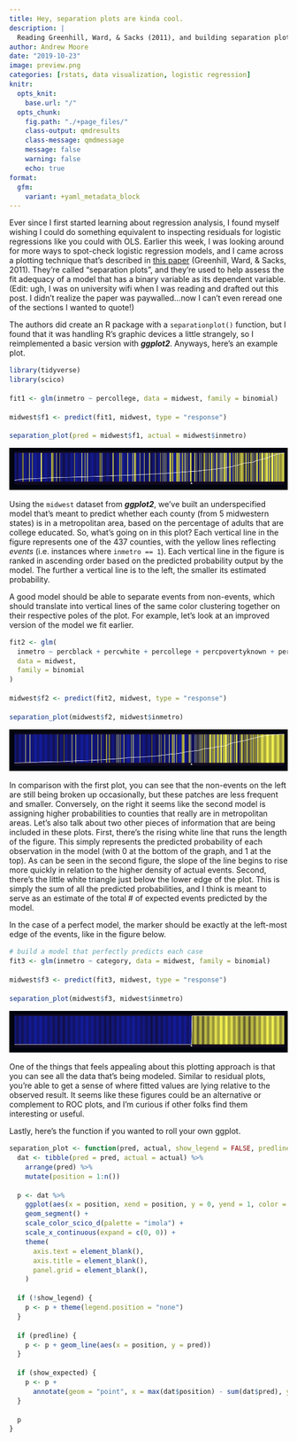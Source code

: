 ```yaml
---
title: Hey, separation plots are kinda cool.
description: |
  Reading Greenhill, Ward, & Sacks (2011), and building separation plots in R.
author: Andrew Moore
date: "2019-10-23"
image: preview.png
categories: [rstats, data visualization, logistic regression]
knitr:
  opts_knit: 
    base.url: "/"
  opts_chunk:
    fig.path: "./+page_files/"
    class-output: qmdresults
    class-message: qmdmessage
    message: false
    warning: false
    echo: true
format:
  gfm:
    variant: +yaml_metadata_block
---
```


<script>
  import BlogHead from "$lib/components/BlogHead.svelte";
</script>

<BlogHead title={title} date={date} />

Ever since I first started learning about regression analysis, I found
myself wishing I could do something equivalent to inspecting residuals
for logistic regressions like you could with OLS. Earlier this week, I
was looking around for more ways to spot-check logistic regression
models, and I came across a plotting technique that’s described in <a
href="https://onlinelibrary.wiley.com/doi/full/10.1111/j.1540-5907.2011.00525.x#b11"
target="_blank">this paper</a> (Greenhill, Ward, & Sacks, 2011). They’re
called “separation plots”, and they’re used to help assess the fit
adequacy of a model that has a binary variable as its dependent
variable. (Edit: ugh, I was on university wifi when I was reading and
drafted out this post. I didn’t realize the paper was paywalled…now I
can’t even reread one of the sections I wanted to quote!)

The authors did create an R package with a `separationplot()` function,
but I found that it was handling R’s graphic devices a little strangely,
so I reimplemented a basic version with ***ggplot2***. Anyways, here’s
an example plot.

``` r
library(tidyverse)
library(scico)

fit1 <- glm(inmetro ~ percollege, data = midwest, family = binomial)

midwest$f1 <- predict(fit1, midwest, type = "response")

separation_plot(pred = midwest$f1, actual = midwest$inmetro)
```

![](./+page_files/model-1-1.png)

Using the `midwest` dataset from ***ggplot2***, we’ve built an
underspecified model that’s meant to predict whether each county (from 5
midwestern states) is in a metropolitan area, based on the percentage of
adults that are college educated. So, what’s going on in this plot? Each
vertical line in the figure represents one of the 437 counties, with the
yellow lines reflecting *events* (i.e. instances where `inmetro == 1`).
Each vertical line in the figure is ranked in ascending order based on
the predicted probability output by the model. The further a vertical
line is to the left, the smaller its estimated probability.

A good model should be able to separate events from non-events, which
should translate into vertical lines of the same color clustering
together on their respective poles of the plot. For example, let’s look
at an improved version of the model we fit earlier.

``` r
fit2 <- glm(
  inmetro ~ percblack + percwhite + percollege + percpovertyknown + percbelowpoverty + percprof,
  data = midwest,
  family = binomial
)

midwest$f2 <- predict(fit2, midwest, type = "response")

separation_plot(midwest$f2, midwest$inmetro)
```

![](./+page_files/model-2-1.png)

In comparison with the first plot, you can see that the non-events on
the left are still being broken up occasionally, but these patches are
less frequent and smaller. Conversely, on the right it seems like the
second model is assigning higher probabilities to counties that really
are in metropolitan areas. Let’s also talk about two other pieces of
information that are being included in these plots. First, there’s the
rising white line that runs the length of the figure. This simply
represents the predicted probability of each observation in the model
(with 0 at the bottom of the graph, and 1 at the top). As can be seen in
the second figure, the slope of the line begins to rise more quickly in
relation to the higher density of actual events. Second, there’s the
little white triangle just below the lower edge of the plot. This is
simply the sum of all the predicted probabilities, and I think is meant
to serve as an estimate of the total \# of expected events predicted by
the model.

In the case of a perfect model, the marker should be exactly at the
left-most edge of the events, like in the figure below.

``` r
# build a model that perfectly predicts each case
fit3 <- glm(inmetro ~ category, data = midwest, family = binomial)

midwest$f3 <- predict(fit3, midwest, type = "response")

separation_plot(midwest$f3, midwest$inmetro)
```

![](./+page_files/perfect-1.png)

One of the things that feels appealing about this plotting approach is
that you can see all the data that’s being modeled. Similar to residual
plots, you’re able to get a sense of where fitted values are lying
relative to the observed result. It seems like these figures could be an
alternative or complement to ROC plots, and I’m curious if other folks
find them interesting or useful.

Lastly, here’s the function if you wanted to roll your own ggplot.

``` r
separation_plot <- function(pred, actual, show_legend = FALSE, predline = TRUE, show_expected = TRUE) {
  dat <- tibble(pred = pred, actual = actual) %>%
    arrange(pred) %>%
    mutate(position = 1:n())
  
  p <- dat %>%
    ggplot(aes(x = position, xend = position, y = 0, yend = 1, color = factor(actual))) +
    geom_segment() +
    scale_color_scico_d(palette = "imola") +
    scale_x_continuous(expand = c(0, 0)) +
    theme(
      axis.text = element_blank(),
      axis.title = element_blank(),
      panel.grid = element_blank(),
    )
  
  if (!show_legend) {
    p <- p + theme(legend.position = "none")
  }
  
  if (predline) {
    p <- p + geom_line(aes(x = position, y = pred))
  }
  
  if (show_expected) {
    p <- p +
      annotate(geom = "point", x = max(dat$position) - sum(dat$pred), y = -0.05, shape = 17)
  }
  
  p
}
```
